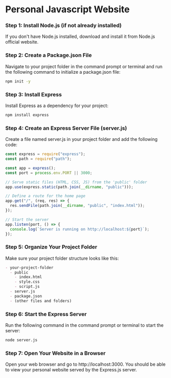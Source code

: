 # Personal Javascript Website

### Step 1: Install Node.js (if not already installed)

If you don't have Node.js installed, download and install it from Node.js official website.

### Step 2: Create a Package.json File

Navigate to your project folder in the command prompt or terminal and run the following command to initialize a package.json file:

```bash
npm init -y
```

### Step 3: Install Express

Install Express as a dependency for your project:

```bash
npm install express
```

### Step 4: Create an Express Server File (server.js)

Create a file named server.js in your project folder and add the following code:

```javascript
const express = require("express");
const path = require("path");

const app = express();
const port = process.env.PORT || 3000;

// Serve static files (HTML, CSS, JS) from the 'public' folder
app.use(express.static(path.join(__dirname, "public")));

// Define a route for the home page
app.get("/", (req, res) => {
  res.sendFile(path.join(__dirname, "public", "index.html"));
});

// Start the server
app.listen(port, () => {
  console.log(`Server is running on http://localhost:${port}`);
});
```

### Step 5: Organize Your Project Folder

Make sure your project folder structure looks like this:

```markdown
- your-project-folder
  - public
    - index.html
    - style.css
    - script.js
  - server.js
  - package.json
  - (other files and folders)
```

### Step 6: Start the Express Server

Run the following command in the command prompt or terminal to start the server:

```bash
node server.js
```

### Step 7: Open Your Website in a Browser

Open your web browser and go to http://localhost:3000. You should be able to view your personal website served by the Express.js server.
